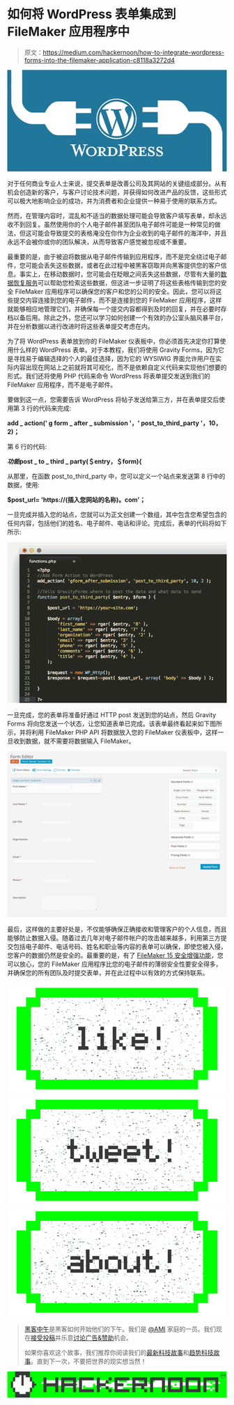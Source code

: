 # 如何将 WordPress 表单集成到 FileMaker 应用程序中

> 原文：<https://medium.com/hackernoon/how-to-integrate-wordpress-forms-into-the-filemaker-application-c8118a3272d4>

![](img/7ba8e2867348ebfc514c62cef1158afa.png)

对于任何商业专业人士来说，提交表单是改善公司及其网站的关键组成部分。从有机会创造新的客户，与客户讨论技术问题，并获得如何改进产品的反馈，这些形式可以极大地影响企业的成功，并为消费者和企业提供一种易于使用的联系方式。

然而，在管理内容时，混乱和不适当的数据处理可能会导致客户填写表单，却永远收不到回复。虽然使用你的个人电子邮件甚至团队电子邮件可能是一种常见的做法，但这可能会导致提交的表格淹没在你作为企业收到的电子邮件的海洋中，并且永远不会被你或你的团队解决，从而导致客户感觉被忽视或不重要。

最重要的是，由于被迫将数据从电子邮件传输到应用程序，而不是完全绕过电子邮件，您可能会丢失这些数据，或者在此过程中被黑客窃取并向黑客提供您的客户信息。事实上，在移动数据时，您可能会在眨眼之间丢失这些数据，尽管有大量的[数据恢复服务](https://www.krollontrack.com/services/data-recovery/)可以帮助您检索这些数据，但这进一步证明了将这些表格传输到您的安全 FileMaker 应用程序可以确保您的客户和您的公司的安全。因此，您可以将这些提交内容连接到您的电子邮件，而不是连接到您的 FileMaker 应用程序，这样就能够相应地管理它们，并确保每一个提交内容都得到及时的回复，并在必要时存档以备后用。除此之外，您还可以学习如何创建一个有效的办公室头脑风暴平台，并在分析数据以进行改进时将这些表单提交考虑在内。

为了将 WordPress 表单放到你的 FileMaker 仪表板中，你必须首先决定你打算使用什么样的 WordPress 表单。对于本教程，我们将使用 Gravity Forms，因为它是寻找易于编辑选择的个人的最佳选择，因为它的 WYSIWIG 界面允许用户在实际内容出现在网站上之前就将其可视化，而不是依赖自定义代码来实现他们想要的形式。我们还将使用 PHP 代码来命令 WordPress 将表单提交发送到我们的 FileMaker 应用程序，而不是电子邮件。

要做到这一点，您需要告诉 WordPress 将帖子发送给第三方，并在表单提交后使用第 3 行的代码来完成:

**add _ action(' g form _ after _ submission '，' post_to_third_party '，10，2)；**

第 6 行的代码:

***功能*post _ to _ third _ party(＄entry，＄form){**

从那里，在函数 post_to_third_party 中，您可以定义一个站点来发送第 8 行中的数据，使用:

**$post_url= 'https://(插入您网站的名称)。com’；**

一旦完成并插入您的站点，您就可以为正文创建一个数组，其中包含您希望包含的任何内容，包括他们的姓名、电子邮件、电话和评论。完成后，表单的代码将如下所示:

![](img/b2afff2ef95ad910dd0fe8535b89c040.png)

一旦完成，您的表单将准备好通过 HTTP post 发送到您的站点，然后 Gravity Forms 将向您发送一个状态，让您知道表单已完成。该表单最终看起来如下图所示，并将利用 FileMaker PHP API 将数据放入您的 FileMaker 仪表板中，这样一旦收到数据，就不需要将数据输入 FileMaker。

![](img/6b5133426bd1c3d780c7e133bc1e3960.png)

最后，这样做的主要好处是，不仅能够确保正确接收和管理客户的个人信息，而且能够防止数据入侵。随着过去几年对电子邮件帐户的攻击越来越多，利用第三方提交包括电子邮件、电话号码、姓名和职业等内容的表单可以确保，即使您被入侵，您客户的数据仍然是安全的。最重要的是，有了 [FileMaker 15 安全增强功能](https://dbservices.com/articles/filemaker-15-security-enhancements/)，您可以放心，您的 FileMaker 应用程序比您的电子邮件的薄弱安全性要安全得多，并确保您的所有团队及时提交表单，并在此过程中以有效的方式保持联系。

[![](img/50ef4044ecd4e250b5d50f368b775d38.png)](http://bit.ly/HackernoonFB)[![](img/979d9a46439d5aebbdcdca574e21dc81.png)](https://goo.gl/k7XYbx)[![](img/2930ba6bd2c12218fdbbf7e02c8746ff.png)](https://goo.gl/4ofytp)

> [黑客中午](http://bit.ly/Hackernoon)是黑客如何开始他们的下午。我们是 [@AMI](http://bit.ly/atAMIatAMI) 家庭的一员。我们现在[接受投稿](http://bit.ly/hackernoonsubmission)并乐意[讨论广告&赞助](mailto:partners@amipublications.com)机会。
> 
> 如果你喜欢这个故事，我们推荐你阅读我们的[最新科技故事](http://bit.ly/hackernoonlatestt)和[趋势科技故事](https://hackernoon.com/trending)。直到下一次，不要把世界的现实想当然！

![](img/be0ca55ba73a573dce11effb2ee80d56.png)